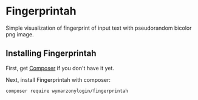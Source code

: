 # Fingerprintah
Simple visualization of fingerprint of input text with pseudorandom bicolor png image.

## Installing Fingerprintah

First, get [Composer](http://getcomposer.org) if you don't have it yet.

Next, install Fingerprintah with composer:

```bash
composer require wymarzonylogin/fingerprintah
```
